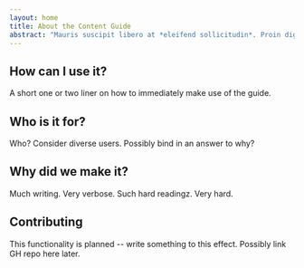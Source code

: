 ```yaml
---
layout: home
title: About the Content Guide
abstract: "Mauris suscipit libero at *eleifend sollicitudin*. Proin dignissim lorem quis nunc commodo mattis. **Vivamus** dignissim sit amet magna sit amet suscipit."
---
```


## How can I use it?

A short one or two liner on how to immediately make use of the guide.

## Who is it for?

Who? Consider diverse users. Possibly bind in an answer to why?

## Why did we make it?

Much writing. Very verbose. Such hard readingz. Very hard.

## Contributing

This functionality is planned -- write something to this effect. Possibly link GH repo here later.
